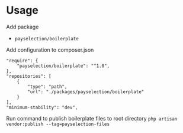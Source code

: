# Usage

Add package
* `payselection/boilerplate`

Add configuration to composer.json
```
"require": {
    "payselection/boilerplate": "^1.0",
},
"repositories": [
    {
        "type": "path",
        "url": "./packages/payselection/boilerplate"
    }
],
"minimum-stability": "dev",
```

Run command to publish boilerplate files to root directory
`php artisan vendor:publish --tag=payselection-files`
